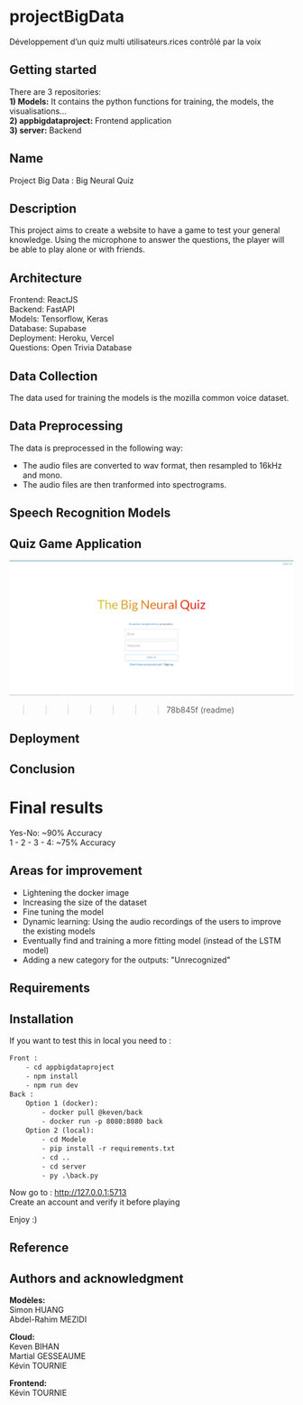 # projectBigData

Développement d’un quiz multi utilisateurs.rices contrôlé par la voix

## Getting started

There are 3 repositories: <br />
**1) Models:** It contains the python functions for training, the models, the visualisations... <br />
**2) appbigdataproject:** Frontend application <br />
**3) server:** Backend <br />

## Name

Project Big Data : Big Neural Quiz

## Description

This project aims to create a website to have a game to test your general knowledge.
Using the microphone to answer the questions, the player will be able to play alone or with friends.

## Architecture

Frontend: ReactJS <br />
Backend: FastAPI <br />
Models: Tensorflow, Keras <br />
Database: Supabase <br />
Deployment: Heroku, Vercel <br />
Questions: Open Trivia Database <br />

## Data Collection

The data used for training the models is the mozilla common voice dataset. <br />

## Data Preprocessing

The data is preprocessed in the following way: <br />

- The audio files are converted to wav format, then resampled to 16kHz and mono. <br />
- The audio files are then tranformed into spectrograms. <br />

## Speech Recognition Models

## Quiz Game Application

![alt text](https://github.com/kevin-tournie/projectBigData/blob/main/quiz_application_image.png)
>>>>>>> 78b845f (readme)

## Deployment

## Conclusion

# Final results
Yes-No: ~90% Accuracy  
1 - 2 - 3 - 4: ~75% Accuracy  
## Areas for improvement

- Lightening the docker image
- Increasing the size of the dataset
- Fine tuning the model
- Dynamic learning: Using the audio recordings of the users to improve the existing models
- Eventually find and training a more fitting model (instead of the LSTM model)
- Adding a new category for the outputs: "Unrecognized"
## Requirements

## Installation

If you want to test this in local you need to :

    Front :
    	- cd appbigdataproject
    	- npm install
    	- npm run dev
    Back :
    	Option 1 (docker):
    		- docker pull @keven/back
    		- docker run -p 8080:8080 back
    	Option 2 (local):
    		- cd Modele
    		- pip install -r requirements.txt
    		- cd ..
    		- cd server
    		- py .\back.py

Now go to : http://127.0.0.1:5713 <br />
Create an account and verify it before playing <br />

Enjoy :)<br />

## Reference

## Authors and acknowledgment

**Modèles:** <br />
Simon HUANG <br />
Abdel-Rahim MEZIDI <br />

**Cloud:** <br />
Keven BIHAN <br />
Martial GESSEAUME <br />
Kévin TOURNIE <br />

**Frontend:** <br />
Kévin TOURNIE <br />
